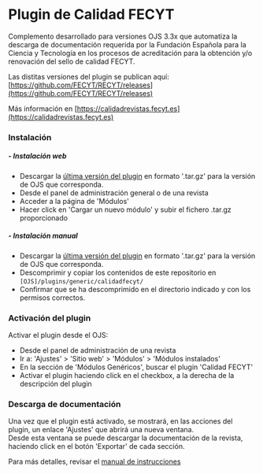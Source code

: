 # Plugin de Calidad FECYT

Complemento desarrollado para versiones OJS 3.3x que automatiza la descarga de documentación requerida por la Fundación Española para la Ciencia y Tecnología en los procesos de acreditación para la obtención y/o renovación del sello de calidad FECYT.

Las distitas versiones del plugin se publican aquí: [https://github.com/FECYT/RECYT/releases](https://github.com/FECYT/RECYT/releases)

Más información en [https://calidadrevistas.fecyt.es](https://calidadrevistas.fecyt.es)

### Instalación

##### - Instalación web

- Descargar la [última versión del plugin](https://github.com/FECYT/RECYT/releases) en formato '.tar.gz' para la versión de OJS que corresponda.
- Desde el panel de administración general o de una revista
- Acceder a la página de 'Módulos'
- Hacer click en 'Cargar un nuevo módulo' y subir el fichero .tar.gz proporcionado

##### - Instalación manual

- Descargar la [última versión del plugin](https://github.com/FECYT/RECYT/releases) en formato '.tar.gz' para la versión de OJS que corresponda.
- Descomprimir y copiar los contenidos de este repositorio en `[OJS]/plugins/generic/calidadfecyt/`
- Confirmar que se ha descomprimido en el directorio indicado y con los permisos correctos.

### Activación del plugin

Activar el plugin desde el OJS:

- Desde el panel de administración de una revista
- Ir a: 'Ajustes' > 'Sitio web' > 'Módulos' > 'Módulos instalados'
- En la sección de 'Módulos Genéricos', buscar el plugin 'Calidad FECYT'
- Activar el plugin haciendo click en el checkbox, a la derecha de la descripción del plugin

### Descarga de documentación

Una vez que el plugin está activado, se mostrará, en las acciones del plugin, un enlace 'Ajustes' que abrirá una nueva ventana.  
Desde esta ventana se puede descargar la documentación de la revista, haciendo click en el botón 'Exportar' de cada sección.

Para más detalles, revisar el [manual de instrucciones](Plugin-FECYT-Glaux.pdf)
